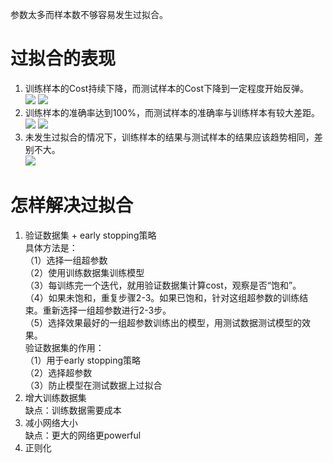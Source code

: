 参数太多而样本数不够容易发生过拟合。  

# 过拟合的表现

1. 训练样本的Cost持续下降，而测试样本的Cost下降到一定程度开始反弹。  
![](http://neuralnetworksanddeeplearning.com/images/overfitting1.png)
![](http://neuralnetworksanddeeplearning.com/images/overfitting3.png)  
2. 训练样本的准确率达到100%，而测试样本的准确率与训练样本有较大差距。  
![](http://neuralnetworksanddeeplearning.com/images/overfitting4.png)
![](http://neuralnetworksanddeeplearning.com/images/overfitting2.png)  
3. 未发生过拟合的情况下，训练样本的结果与测试样本的结果应该趋势相同，差别不大。  
![](http://neuralnetworksanddeeplearning.com/images/overfitting_full.png)

# 怎样解决过拟合

1. 验证数据集 + early stopping策略  
具体方法是：  
（1）选择一组超参数  
（2）使用训练数据集训练模型  
（3）每训练完一个迭代，就用验证数据集计算cost，观察是否“饱和”。  
（4）如果未饱和，重复步骤2-3。如果已饱和，针对这组超参数的训练结束。重新选择一组超参数进行2-3步。  
（5）选择效果最好的一组超参数训练出的模型，用测试数据测试模型的效果。  
验证数据集的作用：  
（1）用于early stopping策略  
（2）选择超参数  
（3）防止模型在测试数据上过拟合  
2. 增大训练数据集  
缺点：训练数据需要成本  
3. 减小网络大小  
缺点：更大的网络更powerful  
4. 正则化